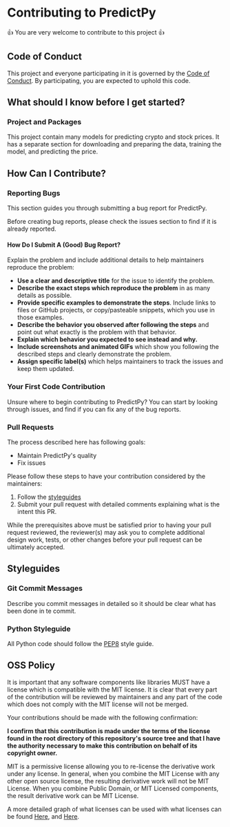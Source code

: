 # Contributing to PredictPy

:+1: You are very welcome to contribute to this project :+1:

## Code of Conduct

This project and everyone participating in it is governed by the [Code of Conduct](CODE_OF_CONDUCT.md). By participating, you are expected to uphold this code.

## What should I know before I get started?

### Project and Packages
This project contain many models for predicting crypto and stock prices. It has a separate section for downloading and preparing the data, training the model, and predicting the price.

## How Can I Contribute?

### Reporting Bugs

This section guides you through submitting a bug report for PredictPy.

Before creating bug reports, please check the issues section to find if it is already reported.

#### How Do I Submit A (Good) Bug Report?

Explain the problem and include additional details to help maintainers reproduce the problem:

* **Use a clear and descriptive title** for the issue to identify the problem.
* **Describe the exact steps which reproduce the problem** in as many details as possible.
* **Provide specific examples to demonstrate the steps**. Include links to files or GitHub projects, or copy/pasteable snippets, which you use in those examples.
* **Describe the behavior you observed after following the steps** and point out what exactly is the problem with that behavior.
* **Explain which behavior you expected to see instead and why.**
* **Include screenshots and animated GIFs** which show you following the described steps and clearly demonstrate the problem.
* **Assign specific label(s)** which helps maintainers to track the issues and keep them updated.


### Your First Code Contribution

Unsure where to begin contributing to PredictPy? 
You can start by looking through issues, and find if you can fix any of the bug reports.

### Pull Requests

The process described here has following goals:

- Maintain PredictPy's quality
- Fix issues

Please follow these steps to have your contribution considered by the maintainers:

1. Follow the [styleguides](#styleguides)
2. Submit your pull request with detailed comments explaining what is the intent this PR.

While the prerequisites above must be satisfied prior to having your pull request reviewed, the reviewer(s) may ask you to complete additional design work, tests, or other changes before your pull request can be ultimately accepted.

## Styleguides

### Git Commit Messages

Describe you commit messages in detailed so it should be clear what has been done in te commit.

### Python Styleguide

All Python code should follow the [PEP8](https://www.python.org/dev/peps/pep-0008/) style guide.

## OSS Policy

It is important that any software components like libraries MUST have a license which is compatible with the MIT license. It is clear that every part of the contribution will be reviewed by maintainers and any part of the code which does not comply with the MIT license will not be merged.

Your contributions should be made with the following confirmation:

**I confirm that this contribution is made under the terms of the license found in the root directory of this repository's source tree and that I have the authority necessary to make this contribution on behalf of its copyright owner.**

MIT is a permissive license allowing you to re-license the derivative work under any license. In general, when you combine the MIT License with any other open source license, the resulting derivative work will not be MIT License. When you combine Public Domain, or MIT Licensed components, the result derivative work can be MIT License.

A more detailed graph of what licenses can be used with what licenses can be found [Here](dwheeler.com), and [Here](https://janelia-flyem.github.io/licenses.html).


